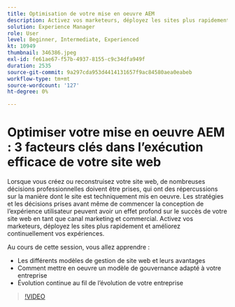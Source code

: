 ```yaml
---
title: Optimisation de votre mise en oeuvre AEM
description: Activez vos marketeurs, déployez les sites plus rapidement et améliorez continuellement vos expériences.
solution: Experience Manager
role: User
level: Beginner, Intermediate, Experienced
kt: 10949
thumbnail: 346386.jpeg
exl-id: fe61ae67-f57b-4937-8155-c9c34dfa949f
duration: 2535
source-git-commit: 9a297cda953d4414131657f9ac84580aea0eabeb
workflow-type: tm+mt
source-wordcount: '127'
ht-degree: 0%

---
```


# Optimiser votre mise en oeuvre AEM : 3 facteurs clés dans l’exécution efficace de votre site web

Lorsque vous créez ou reconstruisez votre site web, de nombreuses décisions professionnelles doivent être prises, qui ont des répercussions sur la manière dont le site est techniquement mis en oeuvre. Les stratégies et les décisions prises avant même de commencer la conception de l’expérience utilisateur peuvent avoir un effet profond sur le succès de votre site web en tant que canal marketing et commercial.  Activez vos marketeurs, déployez les sites plus rapidement et améliorez continuellement vos expériences.

Au cours de cette session, vous allez apprendre :

* Les différents modèles de gestion de site web et leurs avantages
* Comment mettre en oeuvre un modèle de gouvernance adapté à votre entreprise
* Évolution continue au fil de l’évolution de votre entreprise

>[!VIDEO](https://video.tv.adobe.com/v/346386/?quality=12&learn=on)
